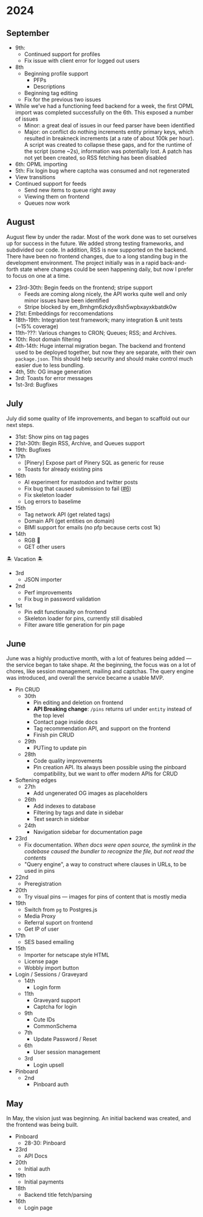 # 2024

## September

- 9th:
  - Continued support for profiles
  - Fix issue with client error for logged out users
- 8th
  - Beginning profile support
    - PFPs
    - Descriptions
  - Beginning tag editing
  - Fix for the previous two issues
- While we’ve had a functioning feed backend for a week, the first OPML import was completed successfully on the 6th. This exposed a number of issues
  - Minor: a great deal of issues in our feed parser have been identified
  - Major: on conflict do nothing increments entity primary keys, which resulted in breakneck increments (at a rate of about 100k per hour). A script was created to collapse these gaps, and for the runtime of the script (some ~2s), information was potentially lost. A patch has not yet been created, so RSS fetching has been disabled
- 6th: OPML importing
- 5th: Fix login bug where captcha was consumed and not regenerated
- View transitions
- Continued support for feeds
  - Send new items to queue right away
  - Viewing them on frontend
  - Queues now work 

## August

August flew by under the radar. Most of the work done was to set ourselves up for success in the future. We added strong testing frameworks, and subdivided our code. In addition, RSS is now supported on the backend. There have been no frontend changes, due to a long standing bug in the development environment. The project initially was in a rapid back-and-forth state where changes could be seen happening daily, but now I prefer to focus on one at a time.

- 23rd-30th: Begin feeds on the frontend; stripe support
  - Feeds are coming along nicely, the API works quite well and only minor issues have been identified
  - Stripe blocked by em_8mhgm6zkdyx8sh5wpbxayxkbatdk0w
- 21st: Embeddings for reccomendations
- 18th-19th: Integration test framework; many integration & unit tests (~15% coverage)
- 11th-???: Various changes to CRON; Queues; RSS; and Archives.
- 10th: Root domain filtering
- 4th-14th: Huge internal migration began. The backend and frontend used to be deployed together, but now they are separate, with their own `package.json`. This should help security and should make control much easier due to less bundling.
- 4th, 5th: OG image generation
- 3rd: Toasts for error messages
- 1st-3rd: Bugfixes

## July

July did some quality of life improvements, and began to scaffold out our next steps.

- 31st: Show pins on tag pages
- 21st-30th: Begin RSS, Archive, and Queues support
- 19th: Bugfixes
- 17th
  - [Pinery] Expose part of Pinery SQL as generic for reuse
  - Toasts for already existing pins
- 16th
  - AI experiment for mastodon and twitter posts
  - Fix bug that caused submission to fail ([#6](https://github.com/toastclub/pinefore/issues/6))
  - Fix skeleton loader
  - Log errors to baselime
- 15th
  - Tag network API (get related tags)
  - Domain API (get entities on domain)
  - BIMI support for emails (no pfp because certs cost 1k)
- 14th
  - RGB 👀
  - GET other users

🏝️ Vacation 🏝️

- 3rd
  - JSON importer
- 2nd
  - Perf improvements
  - Fix bug in password validation
- 1st
  - Pin edit functionality on frontend
  - Skeleton loader for pins, currently still disabled
  - Filter aware title generation for pin page

## June

June was a highly productive month, with a lot of features being added — the service began to take shape. At the beginning, the focus was on a lot of chores, like session management, mailing and captchas. The query engine was introduced, and overall the service became a usable MVP.

- Pin CRUD
  - 30th
    - Pin editing and deletion on frontend
    - **API Breaking change**: `/pins` returns url under `entity` instead of the top level
    - Contact page inside docs
    - Tag recommendation API, and support on the frontend
    - Finish pin CRUD
  - 29th
    - PUTing to update pin
  - 28th
    - Code quality improvements
    - Pin creation API. Its always been possible using the pinboard compatibility, but we want to offer modern APIs for CRUD
- Softening edges
  - 27th
    - Add ungenerated OG images as placeholders
  - 26th
    - Add indexes to database
    - Filtering by tags and date in sidebar
    - Text search in sidebar
  - 24th
    - Navigation sidebar for documentation page
- 23rd
  - Fix documentation. _When docs were open source, the symlink in the codebase caused the bundler to recognize the file, but not read the contents_
  - "Query engine", a way to construct where clauses in URLs, to be used in pins
- 22nd
  - Preregistration
- 20th
  - Try visual pins — images for pins of content that is mostly media
- 19th
  - Switch from `pg` to Postgres.js
  - Media Proxy
  - Referral suport on frontend
  - Get IP of user
- 17th
  - SES based emailing
- 15th
  - Importer for netscape style HTML
  - License page
  - Wobbly import button
- Login / Sessions / Graveyard
  - 14th
    - Login form
  - 11th
    - Graveyard support
    - Captcha for login
  - 9th
    - Cute IDs
    - CommonSchema
  - 7th
    - Update Password / Reset
  - 6th
    - User session management
  - 3rd
    - Login upsell
- Pinboard
  - 2nd
    - Pinboard auth

## May

In May, the vision just was beginning. An initial backend was created, and the frontend was being built.

- Pinboard
  - 28-30: Pinboard
- 23rd
  - API Docs
- 20th
  - Initial auth
- 19th
  - Initial payments
- 18th
  - Backend title fetch/parsing
- 16th
  - Login page

